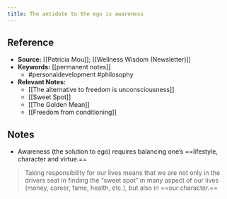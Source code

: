 ```yaml
---
title: The antidote to the ego is awareness
---
```

## Reference
- **Source:** [[Patricia Mou]]; [[Wellness Wisdom (Newsletter)]]
- **Keywords:** [[permanent notes]]
	- #personaldevelopment #philosophy 
- **Relevant Notes:**
	- [[The alternative to freedom is unconsciousness]]
	- [[Sweet Spot]]
	- [[The Golden Mean]]
	- [[Freedom from conditioning]]
## Notes
-   Awareness (the solution to ego) requires balancing one’s ==lifestyle, character and virtue.==
> Taking responsibility for our lives means that we are not only in the drivers seat in finding the “sweet spot” in many aspect of our lives (money, career, fame, health, etc.), but also in ==our character.==